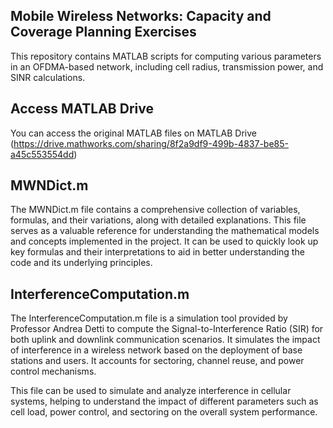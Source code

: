 ## Mobile Wireless Networks: Capacity and Coverage Planning Exercises
This repository contains MATLAB scripts for computing various parameters in an OFDMA-based network, including cell radius, transmission power, and SINR calculations.

## Access MATLAB Drive
You can access the original MATLAB files on MATLAB Drive (https://drive.mathworks.com/sharing/8f2a9df9-499b-4837-be85-a45c553554dd)

## MWNDict.m
The MWNDict.m file contains a comprehensive collection of variables, formulas, and their variations, along with detailed explanations. This file serves as a valuable reference for understanding the mathematical models and concepts implemented in the project. It can be used to quickly look up key formulas and their interpretations to aid in better understanding the code and its underlying principles.

## InterferenceComputation.m
The InterferenceComputation.m file is a simulation tool provided by Professor Andrea Detti to compute the Signal-to-Interference Ratio (SIR) for both uplink and downlink communication scenarios. It simulates the impact of interference in a wireless network based on the deployment of base stations and users. It accounts for sectoring, channel reuse, and power control mechanisms.

This file can be used to simulate and analyze interference in cellular systems, helping to understand the impact of different parameters such as cell load, power control, and sectoring on the overall system performance.
